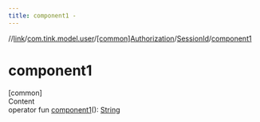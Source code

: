 ```yaml
---
title: component1 -
---
```

//[link](../../../index.md)/[com.tink.model.user](../../index.md)/[[common]Authorization](../index.md)/[SessionId](index.md)/[component1](component1.md)



# component1  
[common]  
Content  
operator fun [component1](component1.md)(): [String](https://kotlinlang.org/api/latest/jvm/stdlib/kotlin/-string/index.html)  



